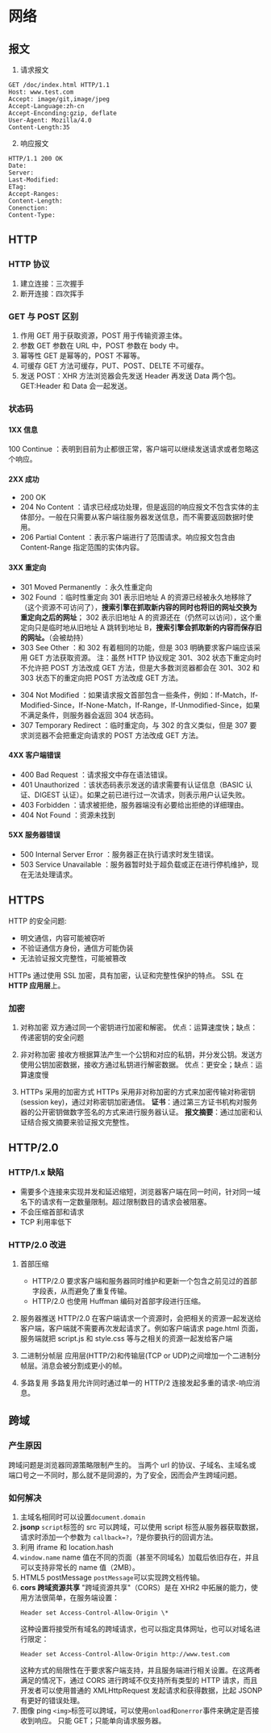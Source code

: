 # 网络

## 报文

1.  请求报文

```
GET /doc/index.html HTTP/1.1
Host: www.test.com
Accept: image/git,image/jpeg
Accept-Language:zh-cn
Accept-Enconding:gzip, deflate
User-Agent: Mozilla/4.0
Content-Length:35
```

2.  响应报文

```
HTTP/1.1 200 OK
Date:
Server:
Last-Modified:
ETag:
Accept-Ranges:
Content-Length:
Conenction:
Content-Type:
```

## HTTP

### HTTP 协议

1.  建立连接：三次握手
2.  断开连接：四次挥手

### GET 与 POST 区别

1.  作用
    GET 用于获取资源，POST 用于传输资源主体。
2.  参数
    GET 参数在 URL 中，POST 参数在 body 中。
3.  幂等性
    GET 是幂等的，POST 不幂等。
4.  可缓存
    GET 方法可缓存，PUT、POST、DELTE 不可缓存。
5.  发送
    POST：XHR 方法浏览器会先发送 Header 再发送 Data 两个包。
    GET:Header 和 Data 会一起发送。

### 状态码

#### 1XX 信息

100 Continue ：表明到目前为止都很正常，客户端可以继续发送请求或者忽略这个响应。

#### 2XX 成功

- 200 OK
- 204 No Content ：请求已经成功处理，但是返回的响应报文不包含实体的主体部分。一般在只需要从客户端往服务器发送信息，而不需要返回数据时使用。
- 206 Partial Content ：表示客户端进行了范围请求。响应报文包含由 Content-Range 指定范围的实体内容。

#### 3XX 重定向

- 301 Moved Permanently ：永久性重定向
- 302 Found ：临时性重定向
  301 表示旧地址 A 的资源已经被永久地移除了（这个资源不可访问了），**搜索引擎在抓取新内容的同时也将旧的网址交换为重定向之后的网址**；
  302 表示旧地址 A 的资源还在（仍然可以访问），这个重定向只是临时地从旧地址 A 跳转到地址 B，**搜索引擎会抓取新的内容而保存旧的网址。**（会被劫持）
- 303 See Other ：和 302 有着相同的功能，但是 303 明确要求客户端应该采用 GET 方法获取资源。
  注：虽然 HTTP 协议规定 301、302 状态下重定向时不允许把 POST 方法改成 GET 方法，但是大多数浏览器都会在 301、302 和 303 状态下的重定向把 POST 方法改成 GET 方法。

* 304 Not Modified ：如果请求报文首部包含一些条件，例如：If-Match，If-Modified-Since，If-None-Match，If-Range，If-Unmodified-Since，如果不满足条件，则服务器会返回 304 状态码。
* 307 Temporary Redirect ：临时重定向，与 302 的含义类似，但是 307 要求浏览器不会把重定向请求的 POST 方法改成 GET 方法。

#### 4XX 客户端错误

- 400 Bad Request ：请求报文中存在语法错误。
- 401 Unauthorized ：该状态码表示发送的请求需要有认证信息（BASIC 认证、DIGEST 认证）。如果之前已进行过一次请求，则表示用户认证失败。
- 403 Forbidden ：请求被拒绝，服务器端没有必要给出拒绝的详细理由。
- 404 Not Found ：资源未找到

#### 5XX 服务器错误

- 500 Internal Server Error ：服务器正在执行请求时发生错误。
- 503 Service Unavailable ：服务器暂时处于超负载或正在进行停机维护，现在无法处理请求。

## HTTPS

HTTP 的安全问题:

- 明文通信，内容可能被窃听
- 不验证通信方身份，通信方可能伪装
- 无法验证报文完整性，可能被篡改

HTTPs 通过使用 SSL 加密，具有加密，认证和完整性保护的特点。
SSL 在 **HTTP 应用层**上。

### 加密

1.  对称加密
    双方通过同一个密钥进行加密和解密。
    优点：运算速度快；缺点：传递密钥的安全问题

2.  非对称加密
    接收方根据算法产生一个公钥和对应的私钥，并分发公钥。发送方使用公钥加密数据，接收方通过私钥进行解密数据。
    优点：更安全；缺点：运算速度慢

3.  HTTPs 采用的加密方式
    HTTPs 采用非对称加密的方式来加密传输对称密钥(session key)，通过对称密钥加密通信。
    **证书**：通过第三方证书机构对服务器的公开密钥做数字签名的方式来进行服务器认证。
    **报文摘要**：通过加密和认证结合报文摘要来验证报文完整性。

## HTTP/2.0

### HTTP/1.x 缺陷

- 需要多个连接来实现并发和延迟缩短，浏览器客户端在同一时间，针对同一域名下的请求有一定数量限制。超过限制数目的请求会被阻塞。
- 不会压缩首部和请求
- TCP 利用率低下

### HTTP/2.0 改进

1.  首部压缩

    - HTTP/2.0 要求客户端和服务器同时维护和更新一个包含之前见过的首部字段表，从而避免了重复传输。
    - HTTP/2.0 也使用 Huffman 编码对首部字段进行压缩。

2.  服务器推送
    HTTP/2.0 在客户端请求一个资源时，会把相关的资源一起发送给客户端，客户端就不需要再次发起请求了。例如客户端请求 page.html 页面，服务端就把 script.js 和 style.css 等与之相关的资源一起发给客户端
3.  二进制分帧层
    应用层(HTTP/2)和传输层(TCP or UDP)之间增加一个二进制分帧层。消息会被分割成更小的帧。
4.  多路复用
    多路复用允许同时通过单一的 HTTP/2 连接发起多重的请求-响应消息。

## 跨域

### 产生原因

跨域问题是浏览器同源策略限制产生的。
当两个 url 的协议、子域名、主域名或端口号之一不同时，那么就不是同源的，为了安全，因而会产生跨域问题。

### 如何解决

1.  主域名相同时可以设置`document.domain`
2.  **jsonp**
    `script`标签的 src 可以跨域，可以使用 script 标签从服务器获取数据，请求时添加一个参数为 `callback=?`，?是你要执行的回调方法。
3.  利用 iframe 和 location.hash
4.  `window.name`
    name 值在不同的页面（甚至不同域名）加载后依旧存在，并且可以支持非常长的 name 值（2MB）。
5.  HTML5 postMessage
    `postMessage`可以实现跨文档传输。
6.  **cors 跨域资源共享**
    "跨域资源共享"（CORS）是在 XHR2 中拓展的能力，使用方法很简单，在服务端设置：
    ```
    Header set Access-Control-Allow-Origin \*
    ```
    这种设置将接受所有域名的跨域请求，也可以指定具体网址，也可以对域名进行限定：
    ```
    Header set Access-Control-Allow-Origin http://www.test.com
    ```
    这种方式的局限性在于要求客户端支持，并且服务端进行相关设置。在这两者满足的情况下，通过 CORS 进行跨域不仅支持所有类型的 HTTP 请求，而且开发者可以使用普通的 XMLHttpRequest 发起请求和获得数据，比起 JSONP 有更好的错误处理。
7.  图像 ping
    `<img>`标签可以跨域，可以使用`onload`和`onerror`事件来确定是否接收到响应。
    只能 GET；只能单向请求服务器。
